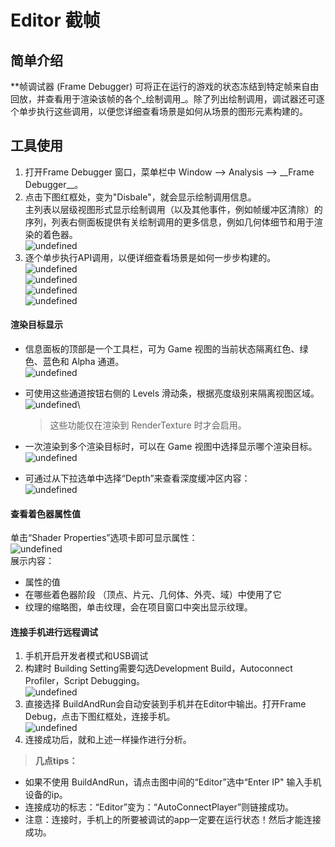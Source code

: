 # Editor 截帧

## 简单介绍

\*\*帧调试器 (Frame Debugger) 可将正在运行的游戏的状态冻结到特定帧来自由回放，并查看用于渲染该帧的各个\_绘制调用\_。除了列出绘制调用，调试器还可逐个单步执行这些调用，以便您详细查看场景是如何从场景的图形元素构建的。

## 工具使用

1. 打开Frame Debugger 窗口，菜单栏中 Window --> Analysis --> \__Frame Debugger\_\_。
2. 点击下图红框处，变为"Disbale"，就会显示绘制调用信息。\
   主列表以层级视图形式显示绘制调用（以及其他事件，例如帧缓冲区清除）的序列，列表右侧面板提供有关绘制调用的更多信息，例如几何体细节和用于渲染的着色器。\
   ![undefined](http://tapd.oa.com/tfl/pictures/202107/tapd\_10124081\_1625833203\_73.png)
3. 逐个单步执行API调用，以便详细查看场景是如何一步步构建的。\
   ![undefined](http://tapd.oa.com/tfl/pictures/202107/tapd\_10124081\_1625833243\_38.png)\
   ![undefined](http://tapd.oa.com/tfl/pictures/202107/tapd\_10124081\_1625833251\_45.png)\
   ![undefined](http://tapd.oa.com/tfl/pictures/202107/tapd\_10124081\_1625833259\_38.png)\
   ![undefined](http://tapd.oa.com/tfl/pictures/202107/tapd\_10124081\_1625833266\_44.png)

#### 渲染目标显示 <a href="e6-b8-b2-e6-9f-93-e7-9b-ae-e6-a0-87-e6-98-be-e7-a4-ba" id="e6-b8-b2-e6-9f-93-e7-9b-ae-e6-a0-87-e6-98-be-e7-a4-ba"></a>

* 信息面板的顶部是一个工具栏，可为 Game 视图的当前状态隔离红色、绿色、蓝色和 Alpha 通道。\
  ![undefined](http://tapd.oa.com/tfl/pictures/202107/tapd\_10124081\_1625833296\_17.png)
*   可使用这些通道按钮右侧的 Levels 滑动条，根据亮度级别来隔离视图区域。\
    ![undefined](http://tapd.oa.com/tfl/pictures/202107/tapd\_10124081\_1625833307\_60.png)\


    > 这些功能仅在渲染到 RenderTexture 时才会启用。
* 一次渲染到多个渲染目标时，可以在 Game 视图中选择显示哪个渲染目标。\
  ![undefined](http://tapd.oa.com/tfl/pictures/202107/tapd\_10124081\_1625833336\_11.png)
* 可通过从下拉选单中选择“Depth”来查看深度缓冲区内容：\
  ![undefined](http://tapd.oa.com/tfl/pictures/202107/tapd\_10124081\_1625833352\_80.png)

#### 查看着色器属性值 <a href="e6-9f-a5-e7-9c-8b-e7-9d-80-e8-89-b2-e5-99-a8-e5-b1-9e-e6-80-a7-e5-80-bc" id="e6-9f-a5-e7-9c-8b-e7-9d-80-e8-89-b2-e5-99-a8-e5-b1-9e-e6-80-a7-e5-80-bc"></a>

单击“Shader Properties”选项卡即可显示属性：\
![undefined](http://tapd.oa.com/tfl/pictures/202107/tapd\_10124081\_1625833365\_79.png)\
展示内容：

* 属性的值
* 在哪些着色器阶段 （顶点、片元、几何体、外壳、域）中使用了它
* 纹理的缩略图，单击纹理，会在项目窗口中突出显示纹理。

#### 连接手机进行远程调试 <a href="e8-bf-9e-e6-8e-a5-e6-89-8b-e6-9c-ba-e8-bf-9b-e8-a1-8c-e8-bf-9c-e7-a8-8b-e8-b0-83-e8-af-95" id="e8-bf-9e-e6-8e-a5-e6-89-8b-e6-9c-ba-e8-bf-9b-e8-a1-8c-e8-bf-9c-e7-a8-8b-e8-b0-83-e8-af-95"></a>

1. 手机开启开发者模式和USB调试
2. 构建时 Building Setting需要勾选Development Build，Autoconnect Profiler，Script Debugging。\
   ![undefined](http://tapd.oa.com/tfl/pictures/202107/tapd\_10124081\_1626179489\_75.png)
3. 直接选择 BuildAndRun会自动安装到手机并在Editor中输出。打开Frame Debug，点击下图红框处，连接手机。\
   ![undefined](http://tapd.oa.com/tfl/pictures/202107/tapd\_10124081\_1626179597\_54.png)
4. 连接成功后，就和上述一样操作进行分析。

> **几点tips：**

* 如果不使用 BuildAndRun，请点击图中间的“Editor”选中“Enter IP" 输入手机设备的ip。
* 连接成功的标志：“Editor”变为：“AutoConnectPlayer”则链接成功。
* 注意：连接时，手机上的所要被调试的app一定要在运行状态！然后才能连接成功。
